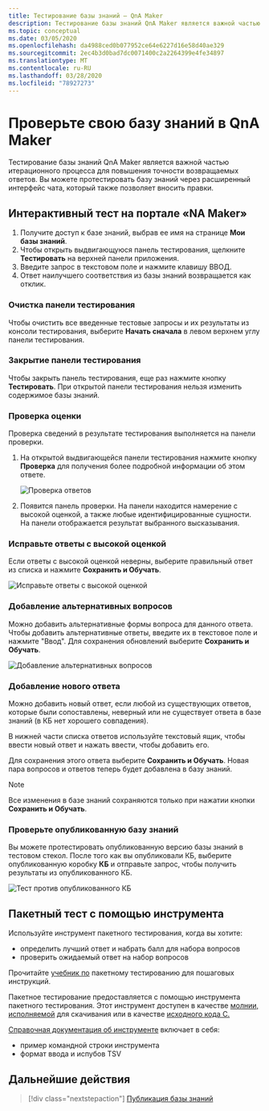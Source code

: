```yaml
---
title: Тестирование базы знаний — QnA Maker
description: Тестирование базы знаний QnA Maker является важной частью итерационного процесса для повышения точности возвращаемых ответов. Вы можете протестировать базу знаний через расширенный интерфейс чата, который также позволяет вносить правки.
ms.topic: conceptual
ms.date: 03/05/2020
ms.openlocfilehash: da4988ced0b077952ce64e6227d16e58d40ae329
ms.sourcegitcommit: 2ec4b3d0bad7dc0071400c2a2264399e4fe34897
ms.translationtype: MT
ms.contentlocale: ru-RU
ms.lasthandoff: 03/28/2020
ms.locfileid: "78927273"
---
```

# <a name="test-your-knowledge-base-in-qna-maker"></a>Проверьте свою базу знаний в QnA Maker

Тестирование базы знаний QnA Maker является важной частью итерационного процесса для повышения точности возвращаемых ответов. Вы можете протестировать базу знаний через расширенный интерфейс чата, который также позволяет вносить правки.

## <a name="interactively-test-in-qna-maker-portal"></a>Интерактивный тест на портале «NA Maker»

1. Получите доступ к базе знаний, выбрав ее имя на странице **Мои базы знаний**.
1. Чтобы открыть выдвигающуюся панель тестирования, щелкните **Тестировать** на верхней панели приложения.
1. Введите запрос в текстовом поле и нажмите клавишу ВВОД.
1. Ответ наилучшего соответствия из базы знаний возвращается как отклик.

### <a name="clear-test-panel"></a>Очистка панели тестирования

Чтобы очистить все введенные тестовые запросы и их результаты из консоли тестирования, выберите **Начать сначала** в левом верхнем углу панели тестирования.

### <a name="close-test-panel"></a>Закрытие панели тестирования

Чтобы закрыть панель тестирования, еще раз нажмите кнопку **Тестировать**. При открытой панели тестирования нельзя изменить содержимое базы знаний.

### <a name="inspect-score"></a>Проверка оценки

Проверка сведений в результате тестирования выполняется на панели проверки.

1.  На открытой выдвигающейся панели тестирования нажмите кнопку **Проверка** для получения более подробной информации об этом ответе.

    ![Проверка ответов](../media/qnamaker-how-to-test-kb/inspect.png)

2.  Появится панель проверки. На панели находится намерение с высокой оценкой, а также любые идентифицированные сущности. На панели отображается результат выбранного высказывания.

### <a name="correct-the-top-scoring-answer"></a>Исправьте ответы с высокой оценкой

Если ответы с высокой оценкой неверны, выберите правильный ответ из списка и нажмите **Сохранить и Обучать**.

![Исправьте ответы с высокой оценкой](../media/qnamaker-how-to-test-kb/choose-answer.png)

### <a name="add-alternate-questions"></a>Добавление альтернативных вопросов

Можно добавить альтернативные формы вопроса для данного ответа. Чтобы добавить альтернативные ответы, введите их в текстовое поле и нажмите "Ввод". Для сохранения обновлений выберите **Сохранить и Обучать**.

![Добавление альтернативных вопросов](../media/qnamaker-how-to-test-kb/add-alternate-question.png)

### <a name="add-a-new-answer"></a>Добавление нового ответа

Можно добавить новый ответ, если любой из существующих ответов, которые были сопоставлены, неверный или не существует ответа в базе знаний (в КБ нет хорошего совпадения).

В нижней части списка ответов используйте текстовый ящик, чтобы ввести новый ответ и нажать ввести, чтобы добавить его.

Для сохранения этого ответа выберите **Сохранить и Обучать**. Новая пара вопросов и ответов теперь будет добавлена в базу знаний.

> [!NOTE]
> Все изменения в базе знаний сохраняются только при нажатии кнопки **Сохранить и Обучать**.

### <a name="test-the-published-knowledge-base"></a>Проверьте опубликованную базу знаний

Вы можете протестировать опубликованную версию базы знаний в тестовом стекол. После того как вы опубликовали КБ, выберите опубликованную коробку **КБ** и отправьте запрос, чтобы получить результаты из опубликованного КБ.

![Тест против опубликованного КБ](../media/qnamaker-how-to-test-kb/test-against-published-kb.png)

## <a name="batch-test-with-tool"></a>Пакетный тест с помощью инструмента

Используйте инструмент пакетного тестирования, когда вы хотите:

* определить лучший ответ и набрать балл для набора вопросов
* проверить ожидаемый ответ на набор вопросов

Прочитайте [учебник по](../Quickstarts/batch-testing.md) пакетному тестированию для пошаговых инструкций.

Пакетное тестирование предоставляется с помощью инструмента пакетного тестирования. Этот инструмент доступен в качестве [молнии, исполняемой](https://aka.ms/qnamakerbatchtestingtool) для скачивания или в качестве [исходного кода C.](https://github.com/Azure-Samples/cognitive-services-qnamaker-csharp/tree/master/documentation-samples/batchtesting)

[Справочная документация об инструменте](../reference-tsv-format-batch-testing.md) включает в себя:

* пример командной строки инструмента
* формат ввода и испубов TSV

## <a name="next-steps"></a>Дальнейшие действия

> [!div class="nextstepaction"]
> [Публикация базы знаний](./publish-knowledge-base.md)
